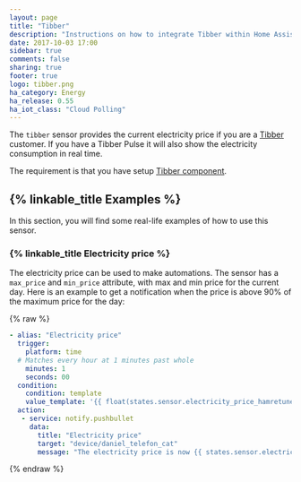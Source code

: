```yaml
---
layout: page
title: "Tibber"
description: "Instructions on how to integrate Tibber within Home Assistant."
date: 2017-10-03 17:00
sidebar: true
comments: false
sharing: true
footer: true
logo: tibber.png
ha_category: Energy
ha_release: 0.55
ha_iot_class: "Cloud Polling"
---
```


The `tibber` sensor provides the current electricity price if you are a [Tibber](https://tibber.com/) customer.
If you have a Tibber Pulse it will also show the electricity consumption in real time.

The requirement is that you have setup [Tibber component](/components/tibber/).


## {% linkable_title Examples %}

In this section, you will find some real-life examples of how to use this sensor.

### {% linkable_title Electricity price %}

The electricity price can be used to make automations. The sensor has a `max_price` and `min_price` attribute, with max and min price for the current day. Here is an example to get a notification when the price is above 90% of the maximum price for the day:

{% raw %}
```yaml
- alias: "Electricity price"
  trigger:
    platform: time
  # Matches every hour at 1 minutes past whole
    minutes: 1
    seconds: 00
  condition:
    condition: template
    value_template: '{{ float(states.sensor.electricity_price_hamretunet_10.state) > 0.9 * float(states.sensor.electricity_price_hamretunet_10.attributes.max_price) }}'
  action:
   - service: notify.pushbullet
     data:
       title: "Electricity price"
       target: "device/daniel_telefon_cat"
       message: "The electricity price is now {{ states.sensor.electricity_price_hamretunet_10.state }}"
```
{% endraw %}
